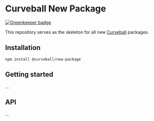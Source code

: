Curveball New Package
=====================

[![Greenkeeper badge](https://badges.greenkeeper.io/curveball/prefer-push.svg)](https://greenkeeper.io/)

This repository serves as the skeleton for all new [Curveball][1] packages.

Installation
------------

    npm install @curveball/new-package 


Getting started
---------------

...

API
---

...

[1]: https://github.com/curveball/
